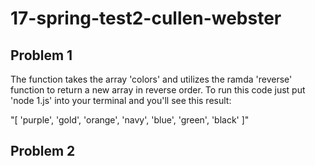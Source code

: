 # 17-spring-test2-cullen-webster

## Problem 1
The function takes the array 'colors' and utilizes the ramda 'reverse' function
to return a new array in reverse order. To run this code just put 'node 1.js'
into your terminal and you'll see this result:

"[ 'purple', 'gold', 'orange', 'navy', 'blue', 'green', 'black' ]"


## Problem 2
